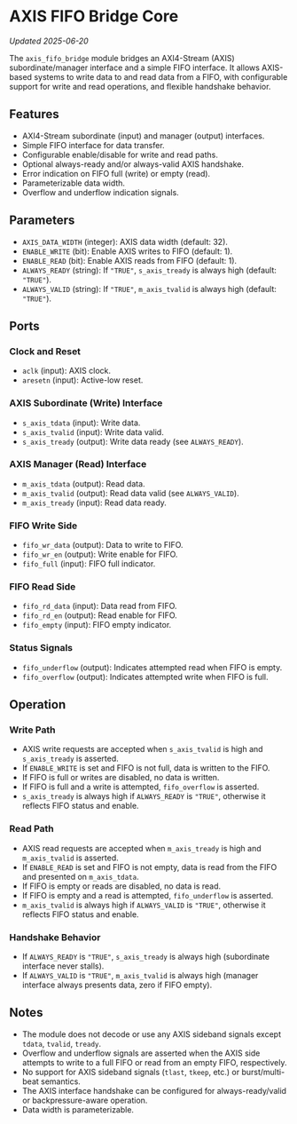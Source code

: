 # AXIS FIFO Bridge Core
*Updated 2025-06-20*

The `axis_fifo_bridge` module bridges an AXI4-Stream (AXIS) subordinate/manager interface and a simple FIFO interface. It allows AXIS-based systems to write data to and read data from a FIFO, with configurable support for write and read operations, and flexible handshake behavior.

## Features

- AXI4-Stream subordinate (input) and manager (output) interfaces.
- Simple FIFO interface for data transfer.
- Configurable enable/disable for write and read paths.
- Optional always-ready and/or always-valid AXIS handshake.
- Error indication on FIFO full (write) or empty (read).
- Parameterizable data width.
- Overflow and underflow indication signals.

## Parameters

- `AXIS_DATA_WIDTH` (integer): AXIS data width (default: 32).
- `ENABLE_WRITE` (bit): Enable AXIS writes to FIFO (default: 1).
- `ENABLE_READ` (bit): Enable AXIS reads from FIFO (default: 1).
- `ALWAYS_READY` (string): If `"TRUE"`, `s_axis_tready` is always high (default: `"TRUE"`).
- `ALWAYS_VALID` (string): If `"TRUE"`, `m_axis_tvalid` is always high (default: `"TRUE"`).

## Ports

### Clock and Reset

- `aclk` (input): AXIS clock.
- `aresetn` (input): Active-low reset.

### AXIS Subordinate (Write) Interface

- `s_axis_tdata` (input): Write data.
- `s_axis_tvalid` (input): Write data valid.
- `s_axis_tready` (output): Write data ready (see `ALWAYS_READY`).

### AXIS Manager (Read) Interface

- `m_axis_tdata` (output): Read data.
- `m_axis_tvalid` (output): Read data valid (see `ALWAYS_VALID`).
- `m_axis_tready` (input): Read data ready.

### FIFO Write Side

- `fifo_wr_data` (output): Data to write to FIFO.
- `fifo_wr_en` (output): Write enable for FIFO.
- `fifo_full` (input): FIFO full indicator.

### FIFO Read Side

- `fifo_rd_data` (input): Data read from FIFO.
- `fifo_rd_en` (output): Read enable for FIFO.
- `fifo_empty` (input): FIFO empty indicator.

### Status Signals

- `fifo_underflow` (output): Indicates attempted read when FIFO is empty.
- `fifo_overflow` (output): Indicates attempted write when FIFO is full.

## Operation

### Write Path

- AXIS write requests are accepted when `s_axis_tvalid` is high and `s_axis_tready` is asserted.
- If `ENABLE_WRITE` is set and FIFO is not full, data is written to the FIFO.
- If FIFO is full or writes are disabled, no data is written.
- If FIFO is full and a write is attempted, `fifo_overflow` is asserted.
- `s_axis_tready` is always high if `ALWAYS_READY` is `"TRUE"`, otherwise it reflects FIFO status and enable.

### Read Path

- AXIS read requests are accepted when `m_axis_tready` is high and `m_axis_tvalid` is asserted.
- If `ENABLE_READ` is set and FIFO is not empty, data is read from the FIFO and presented on `m_axis_tdata`.
- If FIFO is empty or reads are disabled, no data is read.
- If FIFO is empty and a read is attempted, `fifo_underflow` is asserted.
- `m_axis_tvalid` is always high if `ALWAYS_VALID` is `"TRUE"`, otherwise it reflects FIFO status and enable.

### Handshake Behavior

- If `ALWAYS_READY` is `"TRUE"`, `s_axis_tready` is always high (subordinate interface never stalls).
- If `ALWAYS_VALID` is `"TRUE"`, `m_axis_tvalid` is always high (manager interface always presents data, zero if FIFO empty).

## Notes

- The module does not decode or use any AXIS sideband signals except `tdata`, `tvalid`, `tready`.
- Overflow and underflow signals are asserted when the AXIS side attempts to write to a full FIFO or read from an empty FIFO, respectively.
- No support for AXIS sideband signals (`tlast`, `tkeep`, etc.) or burst/multi-beat semantics.
- The AXIS interface handshake can be configured for always-ready/valid or backpressure-aware operation.
- Data width is parameterizable.
